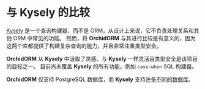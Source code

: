 <script setup>
  import { defineAsyncComponent } from 'vue';
  import { inBrowser } from 'vitepress';

  const CompareWithKysely = inBrowser
    ? defineAsyncComponent(() => import('../../.vitepress/theme/components/CompareWithKysely.vue'))
    : () => null;
</script>

# 与 Kysely 的比较

[Kysely](https://kysely.dev/) 是一个查询构建器，而不是 ORM，从设计上来说，它不负责处理关系和其他 ORM 中常见的功能。
然而，将 **OrchidORM** 与其进行比较是有意义的，因为这两个库都提供了构建复杂查询的能力，并且非常注重类型安全。

**OrchidORM** 从 **Kysely** 中汲取了灵感。与 **Kysely** 一样灵活且类型安全是该项目的目标之一。
目前尚未覆盖 **Kysely** 的所有功能，例如 `case-when` SQL 构建器。

**OrchidORM** 仅支持 PostgreSQL 数据库，而 **Kysely** 支持[许多不同的数据库](https://kysely.dev/docs/dialects)。

<CompareWithKysely />
